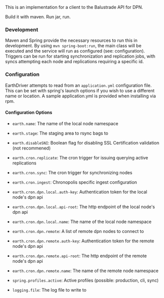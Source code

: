 This is an implementation for a client to the Balustrade API for DPN. 

Build it with maven. Run jar, run.

### Development

Maven and Spring provide the necessary resources to run this in development. By using `mvn spring-boot:run`, 
the main class will be executed and the service will run as configured (see: configuration). Triggers can be 
run for starting synchronization and replication jobs, with syncs attempting each node and replications
requiring a specific id.

### Configuration

EarthDriver attempts to read from an `application.yml` configuration file. This can be set with spring's launch
options if you wish to use a different name or location. A sample application.yml is provided when installing
via rpm.

#### Configuration Options

* `earth.name`: The name of the local node namespace
* `earth.stage`: The staging area to rsync bags to
* `earth.disableSNI`: Boolean flag for disabling SSL Certification validation (not recommened)
* `earth.cron.replicate`: The cron trigger for issuing querying active replications
* `earth.cron.sync`: The cron trigger for synchronizing nodes
* `earth.cron.ingest`: Chronopolis specific ingest configuration
* `earth.cron.dpn.local.auth-key`: Authentication token for the local node's dpn api
* `earth.cron.dpn.local.api-root`: The http endpoint of the local node's dpn api
* `earth.cron.dpn.local.name`: The name of the local node namespace
* `earth.cron.dpn.remote`: A list of remote dpn nodes to connect to
* `earth.cron.dpn.remote.auth-key`: Authentication token for the remote node's dpn api
* `earth.cron.dpn.remote.api-root`: The http endpoint of the remote node's dpn api
* `earth.cron.dpn.remote.name`: The name of the remote node namespace

* `spring.profiles.active`: Active profiles (possible: production, cli, sync)
* `logging.file`: The log file to write to

